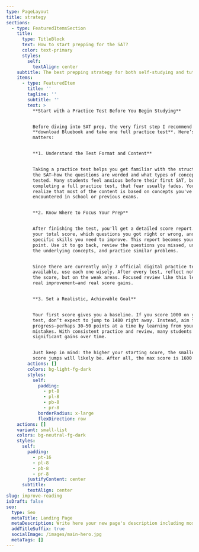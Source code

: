 ```yaml
---
type: PageLayout
title: strategy
sections:
  - type: FeaturedItemsSection
    title:
      type: TitleBlock
      text: How to start prepping for the SAT?
      color: text-primary
      styles:
        self:
          textAlign: center
    subtitle: The best prepping strategy for both self-studying and tutoring
    items:
      - type: FeaturedItem
        title: ''
        tagline: ''
        subtitle: ''
        text: >
          **Start with a Practice Test Before You Begin Studying**


          Before diving into SAT prep, the very first step I recommend is this:
          **download Bluebook and take one full practice test**. Here’s why it
          matters:


          **1. Understand the Test Format and Content**


          Taking a practice test helps you get familiar with the structure of
          the SAT—how the questions are worded and what types of concepts are
          tested. Many students feel anxious before their first SAT, but after
          completing a full practice test, that fear usually fades. You’ll
          realize that most of the content is based on concepts you've already
          encountered in school or previous exams.


          **2. Know Where to Focus Your Prep**


          After finishing the test, you'll get a detailed score report. It shows
          your total score, which questions you got right or wrong, and the
          specific skills you need to improve. This report becomes your starting
          point. Use it to go back, review the questions you missed, understand
          the underlying concepts, and practice similar problems.


          Since there are currently only 7 official digital practice tests
          available, use each one wisely. After every test, reflect not just on
          the score, but on the weak areas. Focused review like this leads to
          real improvement—and real score gains.


          **3. Set a Realistic, Achievable Goal**


          Your first score gives you a baseline. If you score 1000 on your first
          test, don’t expect to jump to 1400 right away. Instead, aim for steady
          progress—perhaps 30–50 points at a time by learning from your
          mistakes. With consistent practice and review, many students see
          significant gains over time.


          Just keep in mind: the higher your starting score, the smaller your
          score jumps will likely be. After all, the max score is 1600!
        actions: []
        colors: bg-light-fg-dark
        styles:
          self:
            padding:
              - pt-8
              - pl-8
              - pb-8
              - pr-8
            borderRadius: x-large
            flexDirection: row
    actions: []
    variant: small-list
    colors: bg-neutral-fg-dark
    styles:
      self:
        padding:
          - pt-16
          - pl-8
          - pb-8
          - pr-8
        justifyContent: center
      subtitle:
        textAlign: center
slug: improve-reading
isDraft: false
seo:
  type: Seo
  metaTitle: Landing Page
  metaDescription: Write here your new page's description including most relevant keywords.
  addTitleSuffix: true
  socialImage: /images/main-hero.jpg
  metaTags: []
---
```

